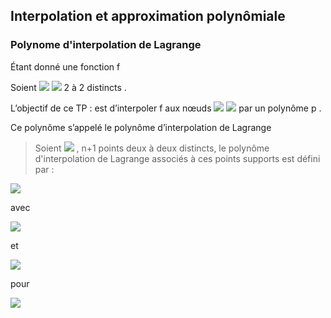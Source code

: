 ## Interpolation et approximation polynômiale
### **Polynome d'interpolation de Lagrange**
Étant donné une fonction f

Soient  <img src="https://render.githubusercontent.com/render/math?math=x_0, x_1,">  <img src="https://render.githubusercontent.com/render/math?math=x_N "> 2 à 2 distincts .

L’objectif de ce TP : est d’interpoler f aux nœuds <img src="https://render.githubusercontent.com/render/math?math=x_0, x_1,">  <img src="https://render.githubusercontent.com/render/math?math=x_N "> par un polynôme p .

Ce polynôme s’appelé le polynôme d’interpolation de Lagrange
 
> Soient <img src="https://render.githubusercontent.com/render/math?math=(x_0,y_0), \ldots,(x_k,y_k),\ldots ,(x_n,k_n)">  ,  n+1 points deux à deux distincts, le polynôme d'interpolation de Lagrange associés à ces points supports est défini par :
<img src="https://render.githubusercontent.com/render/math?math=\displaystyle P_n(x)=\sum_{k=0}^{n%2B1} y_kL_k(x)">

avec


<img src="https://render.githubusercontent.com/render/math?math=L_{0}(x)=\displaystyle\frac{(x-x_1)(x-x_2)\ldots(x-x_{n})}{(x_0-x_1)(x_0-x_2)\ldots(x_0-x_{n})}">

et 


<img src="https://render.githubusercontent.com/render/math?math=L_{k}(x)=\displaystyle\frac{(x-x_1)(x-x_2)\ldots(x-x_{k-1})(x-x_{k%2B1})\ldots(x-x_{n})}{(x_k-x_0)(x_k-x_1)\ldots(x_k-x_{k-1})(x_k-x_{k %2B 1})\ldots(x_k-x_{n})}">


 pour 
 
 <img src="https://render.githubusercontent.com/render/math?math=k\in \{1,\ldots,n\}">
